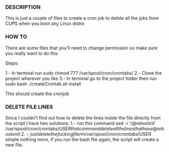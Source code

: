 ### DESCRIPTION

This is just a couple of files to create a 
cron job to delete all the jobs from CUPS
when you boot any Linux distro

### HOW TO

There are some files that you'll need to change permission
so make sure you really want to do this

Steps:

1.- In terminal run sudo chmod 777 /var/spool/cron/crontabs/
2.- Clone the project wherever you like
3.- In terminal go to the project folder then run sudo bash ./createCrontab.sh install

This should create the cronjob

### DELETE FILE LINES

Since I couldn't find out how to delete the lines inside the file
directly from the script I have two solutions:
1.- run this command 
    sed -i '/@reboot/d' /var/spool/cron/crontabs/$USER
    that command delete all the lines that have @reboot on it.
2.- just delete the fucking file
    rm /var/spool/cron/crontabs/$USER
    simple nothing more, if you run the bash file again, the script will create a new file.
